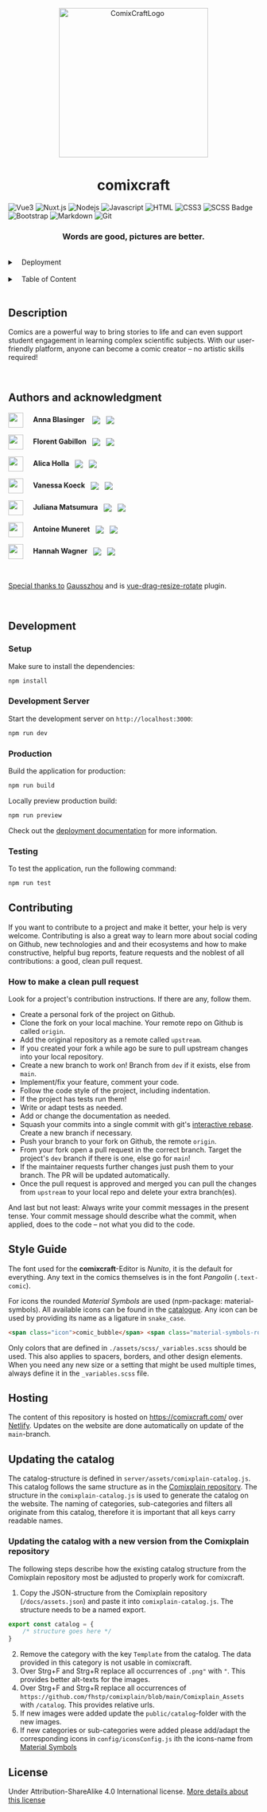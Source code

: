 <p align="center">
  <a href="https://comixcraft.com/">
    <img src="https://comixcraft.com/_nuxt/comic-image_2x.ColwoiwP.png" width="300" alt="ComixCraftLogo" />
  </a>
</p>


<h1 align="center">comixcraft</h1>

![Vue3](https://img.shields.io/badge/-Vue3-4FC08D?style=for-the-badge&labelColor=black&logo=vuedotjs&logoColor=#4FC08D&color)
![Nuxt.js](https://img.shields.io/badge/nuxt.js-000000?style=for-the-badge&logo=nuxtdotjs&logoColor=white)
![Nodejs](https://img.shields.io/badge/Nodejs-3C873A?style=for-the-badge&labelColor=black&logo=node.js&logoColor=3C873A)
![Javascript](https://img.shields.io/badge/Javascript-F0DB4F?style=for-the-badge&labelColor=black&logo=javascript&logoColor=F0DB4F)
![HTML](https://img.shields.io/badge/HTML5-E34F26?style=for-the-badge&logo=html5&logoColor=white)
![CSS3](https://img.shields.io/badge/CSS3-1572B6?style=for-the-badge&logo=css3&logoColor=white)
![SCSS Badge](https://img.shields.io/badge/Scss-CC6699?style=for-the-badge&logo=sass&logoColor=white)
![Bootstrap](https://img.shields.io/badge/Bootstrap-563D7C?style=for-the-badge&logo=bootstrap&logoColor=white)
![Markdown](https://img.shields.io/badge/Markdown-000000?style=for-the-badge&logo=markdown&logoColor=white)
![Git](https://img.shields.io/badge/Git-grey?style=for-the-badge&logo=git&logoColor=white)

<h3 align="center">Words are good, pictures are better.</h3>

<br/>

<details>
  <summary>&nbsp;&nbsp;&nbsp;Deployment</summary><br/>

[![Static Badge](https://img.shields.io/badge/1.2.4_beta-latest-beta)](https://github.com/comixcraft/Editor/releases/latest)

[![Netlify Status](https://api.netlify.com/api/v1/badges/d11fb4f4-f8fa-447c-b483-7ddc4d93c542/deploy-status)](https://app.netlify.com/sites/admirable-mandazi-f47990/deploys)

</details>

<br/>

<details>
  <summary>&nbsp;&nbsp;&nbsp;Table of Content</summary><br/>

- [Description](#description)
- [Authors and acknowledgment](#authors-and-acknowledgment)
- [Development](#development)
  - [Setup](#setup)
  - [Development Server](#development-server)
  - [Production](#production)
  - [Testing](#testing)
- [Contributing](#contributing)
  - [How to make a clean pull request](#how-to-make-a-clean-pull-request)
- [Style Guide](#style-guide)
- [Hosting](#hosting)
- [Updating the catalog](#updating-the-catalog)
  - [Updating the catalog with a new version from the Comixplain repository](#updating-the-catalog-with-a-new-version-from-the-comixplain-repository)
- [License](#license)

</details>

<br/>

## Description

Comics are a powerful way to bring stories to life and can even support student engagement in learning complex scientific subjects. With our user-friendly platform, anyone can become a comic creator – no artistic skills required!

<br/>

## Authors and acknowledgment 

<img align="center" src="https://avatars.githubusercontent.com/u/92300733?v=4" width="30" height="30"> &nbsp;&nbsp;&nbsp;&nbsp;**Anna Blasinger**  &nbsp;&nbsp;
<a href="https://www.linkedin.com/in/anna-blasinger-3ba0a52bb"><img align="center" src="https://img.shields.io/badge/linkedin-0077B5.svg?style=socials&logo=linkedin&logoColor=white" /></a> &nbsp;
<a href="https://github.com/Annacc211018"><img align="center" src="https://img.shields.io/badge/github-0077B5.svg?style=socials&logo=github&logoColor=black&color=%23e5e8e5" /></a>

<img align="center" src="https://avatars.githubusercontent.com/u/85215120?v=4" width="30" height="30"> &nbsp;&nbsp;&nbsp;&nbsp;**Florent Gabillon**  &nbsp;&nbsp;<a href="https://www.linkedin.com/in/florent-gabillon-2709b8194/"><img align="center" src="https://img.shields.io/badge/linkedin-0077B5.svg?style=socials&logo=linkedin&logoColor=white" /></a> &nbsp;
<a href="https://github.com/esitsolf"><img align="center" src="https://img.shields.io/badge/github-0077B5.svg?style=socials&logo=github&logoColor=black&color=%23e5e8e5" /></a>

<img align="center" src="https://avatars.githubusercontent.com/u/55839005?v=4" width="30" height="30"> &nbsp;&nbsp;&nbsp;&nbsp;**Alica Holla**  &nbsp;&nbsp;<a href="https://www.linkedin.com/in/alica-holla/"><img align="center" src="https://img.shields.io/badge/linkedin-0077B5.svg?style=socials&logo=linkedin&logoColor=white" /></a> &nbsp;
<a href="https://github.com/hollaa"><img align="center" src="https://img.shields.io/badge/github-0077B5.svg?style=socials&logo=github&logoColor=black&color=%23e5e8e5" /></a>

<img align="center" src="https://avatars.githubusercontent.com/u/47862956?v=4" width="30" height="30"> &nbsp;&nbsp;&nbsp;&nbsp;**Vanessa Koeck**  &nbsp;&nbsp;<a href="https://www.linkedin.com/in/vanessa-k%C3%B6ck-42a265244/?original_referer=https%3A%2F%2Fshowcase.comixcraft.com%2F"><img align="center" src="https://img.shields.io/badge/linkedin-0077B5.svg?style=socials&logo=linkedin&logoColor=white" /></a> &nbsp;
<a href="https://github.com/Vanessi-K"><img align="center" src="https://img.shields.io/badge/github-0077B5.svg?style=socials&logo=github&logoColor=black&color=%23e5e8e5" /></a>

<img align="center" src="https://avatars.githubusercontent.com/u/107397144?v=4" width="30" height="30"> &nbsp;&nbsp;&nbsp;&nbsp;**Juliana Matsumura**  &nbsp;&nbsp;<a href="https://www.linkedin.com/in/juliana-matsumura/"><img align="center" src="https://img.shields.io/badge/linkedin-0077B5.svg?style=socials&logo=linkedin&logoColor=white" /></a> &nbsp;
<a href="https://github.com/moonjuko"><img align="center" src="https://img.shields.io/badge/github-0077B5.svg?style=socials&logo=github&logoColor=black&color=%23e5e8e5" /></a>

<img align="center" src="https://avatars.githubusercontent.com/u/92710938?v=4" width="30" height="30"> &nbsp;&nbsp;&nbsp;&nbsp;**Antoine Muneret**  &nbsp;&nbsp;<a href="https://www.linkedin.com/in/antoine-muneret-5b81b9123"><img align="center" src="https://img.shields.io/badge/linkedin-0077B5.svg?style=socials&logo=linkedin&logoColor=white" /></a> &nbsp;
<a href="https://github.com/AntoinouM"><img align="center" src="https://img.shields.io/badge/github-0077B5.svg?style=socials&logo=github&logoColor=black&color=%23e5e8e5" /></a>

<img align="center" src="https://avatars.githubusercontent.com/u/85215120?v=4" width="30" height="30"> &nbsp;&nbsp;&nbsp;&nbsp;**Hannah Wagner**  &nbsp;&nbsp;<a href="https://www.linkedin.com/in/hannah-wagner-4b9328268/"><img align="center" src="https://img.shields.io/badge/linkedin-0077B5.svg?style=socials&logo=linkedin&logoColor=white" /></a> &nbsp;
<a href="https://github.com/hannahwagner1402"><img align="center" src="https://img.shields.io/badge/github-0077B5.svg?style=socials&logo=github&logoColor=black&color=%23e5e8e5" /></a>

<br/>

<ins>Special thanks to</ins> [Gausszhou](https://github.com/gausszhou) and is [vue-drag-resize-rotate](https://github.com/gausszhou/vue-drag-resize-rotate) plugin.

<br/>

## Development

### Setup

Make sure to install the dependencies:

```bash
npm install
```

### Development Server

Start the development server on `http://localhost:3000`:

```bash
npm run dev
```

### Production

Build the application for production:

```bash
npm run build
```

Locally preview production build:

```bash
npm run preview
```

Check out the [deployment documentation](https://nuxt.com/docs/getting-started/deployment) for more information.

### Testing

To test the application, run the following command:

```bash
npm run test
```


## Contributing

If you want to contribute to a project and make it better, your help is very welcome. Contributing is also a great way to learn more about social coding on Github, new technologies and and their ecosystems and how to make constructive, helpful bug reports, feature requests and the noblest of all contributions: a good, clean pull request.

### How to make a clean pull request
Look for a project's contribution instructions. If there are any, follow them.

- Create a personal fork of the project on Github.
- Clone the fork on your local machine. Your remote repo on Github is called ```origin```.
- Add the original repository as a remote called ```upstream```.
- If you created your fork a while ago be sure to pull upstream changes into your local repository.
- Create a new branch to work on! Branch from ```dev``` if it exists, else from ```main```.
- Implement/fix your feature, comment your code.
- Follow the code style of the project, including indentation.
- If the project has tests run them!
- Write or adapt tests as needed.
- Add or change the documentation as needed.
- Squash your commits into a single commit with git's [interactive rebase](https://help.github.com/articles/interactive-rebase). Create a new branch if necessary.
- Push your branch to your fork on Github, the remote ```origin```.
- From your fork open a pull request in the correct branch. Target the project's ```dev``` branch if there is one, else go for ```main```!
- If the maintainer requests further changes just push them to your branch. The PR will be updated automatically.
- Once the pull request is approved and merged you can pull the changes from ```upstream``` to your local repo and delete your extra branch(es).

And last but not least: Always write your commit messages in the present tense. Your commit message should describe what the commit, when applied, does to the code – not what you did to the code.

## Style Guide

The font used for the **comixcraft**-Editor is _Nunito_, it is the default for everything.
Any text in the comics themselves is in the font _Pangolin_ (`.text-comic`).

For icons the rounded _Material Symbols_ are used (npm-package: material-symbols).
All available icons can be found in the [catalogue](https://fonts.google.com/icons).
Any icon can be used by providing its name as a ligature in `snake_case`.

```html
<span class="icon">comic_bubble</span> <span class="material-symbols-rounded">comic_bubble</span>
```

Only colors that are defined in `./assets/scss/_variables.scss` should be used.
This also applies to spacers, borders, and other design elements.
When you need any new size or a setting that might be used multiple times,
always define it in the `_variables.scss` file.

## Hosting
The content of this repository is hosted on https://comixcraft.com/ over [Netlify](https://www.netlify.com/).
Updates on the website are done automatically on update of the `main`-branch.

## Updating the catalog
The catalog-structure is defined in `server/assets/comixplain-catalog.js`. 
This catalog follows the same structure as in the [Comixplain repository](https://github.com/fhstp/comixplain/blob/main/docs/assets.json).
The structure in the `comixplain-catalog.js` is used to generate the catalog on the website. 
The naming of categories, sub-categories and filters all originate from this catalog, 
therefore it is important that all keys carry readable names.

### Updating the catalog with a new version from the Comixplain repository
The following steps describe how the existing catalog structure from the Comixplain repository most be adjusted to 
properly work for comixcraft.

1. Copy the JSON-structure from the Comixplain repository (`/docs/assets.json`) 
and paste it into `comixplain-catalog.js`. The structure needs to be a named export.
```javascript
export const catalog = {
    /* structure goes here */
}
```
2. Remove the category with the key `Template` from the catalog. 
The data provided in this category is not usable in comixcraft.
3. Over Strg+F and Strg+R replace all occurrences of `.png"` with `"`.
This provides better alt-texts for the images.
4. Over Strg+F and Strg+R replace all occurrences of `https://github.com/fhstp/comixplain/blob/main/Comixplain_Assets` with `/catalog`.
This provides relative urls.
5. If new images were added update the `public/catalog`-folder with the new images.
6. If new categories or sub-categories were added please add/adapt the corresponding icons 
in `config/iconsConfig.js` ith the icons-name from [Material Symbols](https://fonts.google.com/icons)






## License
Under Attribution-ShareAlike 4.0 International license. [More details about this license]('/LICENSE.md')



